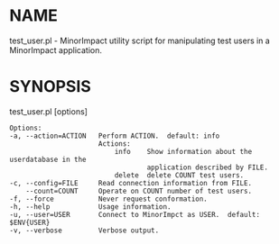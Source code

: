 # NAME

test\_user.pl - MinorImpact utility script for manipulating test users in a MinorImpact application.

# SYNOPSIS

test\_user.pl \[options\]

    Options:
    -a, --action=ACTION   Perform ACTION.  default: info
                          Actions:
                              info    Show information about the userdatabase in the
                                      application described by FILE.
                              delete  delete COUNT test users.
    -c, --config=FILE     Read connection information from FILE.
        --count=COUNT     Operate on COUNT number of test users.
    -f, --force           Never request conformation.
    -h, --help            Usage information.
    -u, --user=USER       Connect to MinorImpct as USER.  default: $ENV{USER}
    -v, --verbose         Verbose output.
